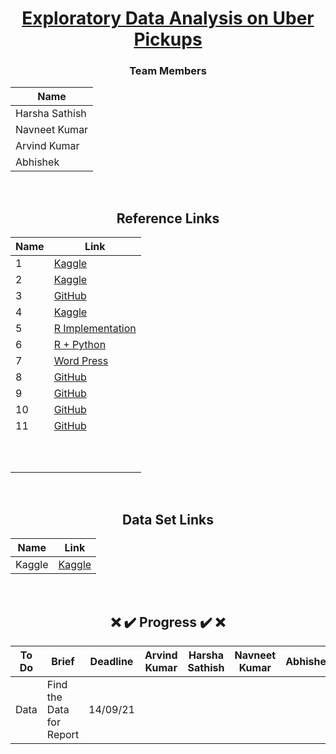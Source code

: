 <div align = "center">

# [Exploratory Data Analysis on Uber Pickups](#)

### Team Members

| Name           |
|----------------|
| Harsha Sathish   |
| Navneet Kumar    |
| Arvind Kumar    | 
| Abhishek   |
  
  
<br/>
  
## Reference Links

| Name           | Link |
|----------------|---------------|
| 1 | [Kaggle](https://www.kaggle.com/fivethirtyeight/uber-pickups-in-new-york-city) |
| 2 | [Kaggle](https://www.kaggle.com/aditisaxena20/exploratory-analysis-on-uber-pickups) |
| 3 | [GitHub](https://github.com/MachineLearningWithHuman/Projects/tree/master/Project%20UBER) |
| 4 | [Kaggle](https://www.kaggle.com/dotman/data-exploration-and-visualization) |
| 5 | [R Implementation](https://data-flair.training/blogs/r-data-science-project-uber-data-analysis/) |
| 6 | [R + Python](https://github.com/MachineLearningWithHuman/Projects/tree/master/Project%20UBER) |
| 7 | [Word Press](https://aboutdatascience.wordpress.com/2017/04/04/comprehensive-analysis-of-uber-dataset/) |
| 8 | [GitHub](https://github.com/geoninja/Uber-Data-Analysis/blob/master/NYC_Uber_Rides.ipynb) |
| 9 | [GitHub](https://github.com/prashantwitty/Uber-Trip-Data-Analysis) |
| 10 | [GitHub](https://github.com/VismayTandel/UberDataAnalysis) |
| 11 | [GitHub](https://github.com/CrimsonSaber/Uber-DataAnalysis/) |   
|    |  |
|    |  |
|    |  |
|    |  |  
|    |  |
|    |  |
|    |  |
|    |  |
|    |  |  
|    |  |
  
<br/>
  
## Data Set Links

| Name           | Link |
|----------------|---------------|
|  Kaggle   | [Kaggle](https://www.kaggle.com/fivethirtyeight/uber-pickups-in-new-york-city/download) |
  
<br/>
  
## :x: :heavy_check_mark: Progress :heavy_check_mark: :x: 

| To Do           | Brief | Deadline | Arvind Kumar | Harsha Sathish | Navneet Kumar  | Abhishek |
|----------------|---------------|---------------|----------------|---------------|---------------|---------------|
| Data | Find the Data for Report | 14/09/21 |  |  |  |  |  |

  
</div>


